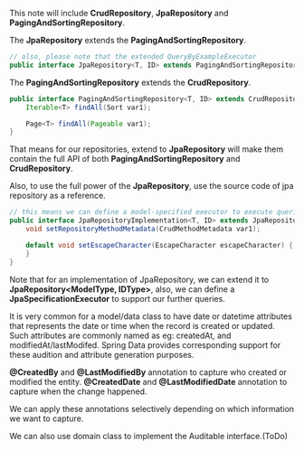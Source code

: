 This note will include __CrudRepository__, __JpaRepository__ and __PagingAndSortingRepository__.

The **JpaRepository** extends the **PagingAndSortingRepository**.

```java
// also, please note that the extended QueryByExampleExecutor
public interface JpaRepository<T, ID> extends PagingAndSortingRepository<T, ID>, QueryByExampleExecutor<T> {}

```

The **PagingAndSortingRepository** extends the **CrudRepository**. 
```java
public interface PagingAndSortingRepository<T, ID> extends CrudRepository<T, ID> {
    Iterable<T> findAll(Sort var1);

    Page<T> findAll(Pageable var1);
}
```

That means for our repositories, extend to **JpaRepository** will make them contain the full API of both **PagingAndSortingRepository** and **CrudRepository**.

Also, to use the full power of the __JpaRepository__, use the source code of jpa repository as a reference.
```java
// this means we can define a model-specified executor to execute queries
public interface JpaRepositoryImplementation<T, ID> extends JpaRepository<T, ID>, JpaSpecificationExecutor<T> {
    void setRepositoryMethodMetadata(CrudMethodMetadata var1);

    default void setEscapeCharacter(EscapeCharacter escapeCharacter) {
    }
}
```
Note that for an implementation of JpaRepository, we can extend it to __JpaRepository<ModelType, IDType>__, also, we can define a __JpaSpecificationExecutor<ModelType>__ to support our further queries.

It is very common for a model/data class to have date or datetime attributes that represents the date or time when the record is created or updated. Such attributes are commonly named as eg: createdAt, and modifiedAt/lastModifed. Spring Data provides corresponding support for these audition and attribute generation purposes. 

__@CreatedBy__ and __@LastModifiedBy__ annotation to capture who created or modified the entity.
__@CreatedDate__ and __@LastModifiedDate__ annotation to capture when the change happened. 

We can apply these annotations selectively depending on which information we want to capture.

We can also use domain class to implement the Auditable interface.(ToDo)

